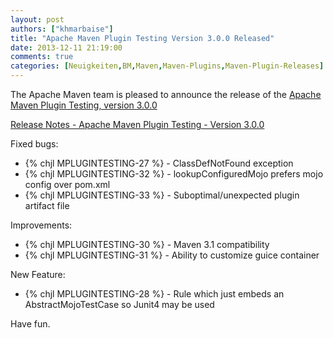 ```yaml
---
layout: post
authors: ["khmarbaise"]
title: "Apache Maven Plugin Testing Version 3.0.0 Released"
date: 2013-12-11 21:19:00
comments: true
categories: [Neuigkeiten,BM,Maven,Maven-Plugins,Maven-Plugin-Releases]
---
```

The Apache Maven team is pleased to announce the release of the 
[Apache Maven Plugin Testing, version 3.0.0](https://maven.apache.org/plugin-testing/)


<!-- more -->

[Release Notes - Apache Maven Plugin Testing - Version 3.0.0](http://jira.codehaus.org/secure/ReleaseNote.jspa?projectId=11740&version=18839)

Fixed bugs:

 * {% chjl MPLUGINTESTING-27 %} - ClassDefNotFound exception
 * {% chjl MPLUGINTESTING-32 %} - lookupConfiguredMojo prefers mojo config over pom.xml
 * {% chjl MPLUGINTESTING-33 %} - Suboptimal/unexpected plugin artifact file

Improvements:

 * {% chjl MPLUGINTESTING-30 %} - Maven 3.1 compatibility
 * {% chjl MPLUGINTESTING-31 %} - Ability to customize guice container

New Feature:

 * {% chjl MPLUGINTESTING-28 %} - Rule which just embeds an AbstractMojoTestCase so Junit4 may be used


Have fun.

